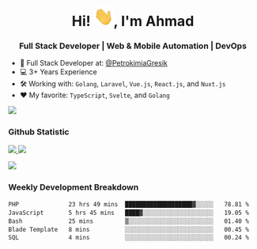 <h1 align="center">Hi! <img src="https://raw.githubusercontent.com/ABSphreak/ABSphreak/master/gifs/Hi.gif" width="40px" />, I'm Ahmad</h1>

<h3 align="center">Full Stack Developer | Web & Mobile Automation | DevOps </h3>

- 🏢 Full Stack Developer at: [@PetrokimiaGresik](https://petrokimia-gresik.com)  
- 💻 3+ Years Experience  
- 🛠️ Working with: `Golang`, `Laravel`, `Vue.js`, `React.js`, and `Nuxt.js`  
- ❤️ My favorite: `TypeScript`, `Svelte`, and `Golang`

<img src="https://user-images.githubusercontent.com/73097560/115834477-dbab4500-a447-11eb-908a-139a6edaec5c.gif">
  
### Github Statistic
<p align="left">
<a href="https://github.com/ahmadlaiq97">
  <img height="180em" src="https://github-readme-stats-eight-theta.vercel.app/api?username=ahmadlaiq&show_icons=true&theme=algolia&include_all_commits=true&count_private=true"/>
  <img height="180em" src="https://github-readme-stats-eight-theta.vercel.app/api/top-langs/?username=ahmadlaiq&layout=compact&langs_count=8&theme=algolia"/>
</a>
</p>

<img src="https://user-images.githubusercontent.com/73097560/115834477-dbab4500-a447-11eb-908a-139a6edaec5c.gif">

### Weekly Development Breakdown
<!--START_SECTION:waka-->

```txt
PHP              23 hrs 49 mins  ███████████████████▓░░░░░   78.81 %
JavaScript       5 hrs 45 mins   ████▓░░░░░░░░░░░░░░░░░░░░   19.05 %
Bash             25 mins         ▒░░░░░░░░░░░░░░░░░░░░░░░░   01.40 %
Blade Template   8 mins          ░░░░░░░░░░░░░░░░░░░░░░░░░   00.45 %
SQL              4 mins          ░░░░░░░░░░░░░░░░░░░░░░░░░   00.24 %
```

<!--END_SECTION:waka-->

